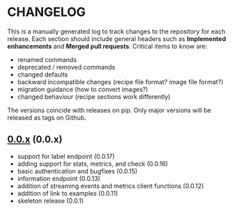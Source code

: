 # CHANGELOG

This is a manually generated log to track changes to the repository for each release.
Each section should include general headers such as **Implemented enhancements**
and **Merged pull requests**. Critical items to know are:

 - renamed commands
 - deprecated / removed commands
 - changed defaults
 - backward incompatible changes (recipe file format? image file format?)
 - migration guidance (how to convert images?)
 - changed behaviour (recipe sections work differently)

The versions coincide with releases on pip. Only major versions will be released as tags on Github.

## [0.0.x](https://github.com/vsoch/riverapi/tree/main) (0.0.x)
 - support for label endpoint (0.0.17)
 - adding support for stats, metrics, and check (0.0.16)
 - basic authentication and bugfixes (0.0.15)
 - information endpoint (0.0.13)
 - addition of streaming events and metrics client functions (0.0.12)
 - addition of link to examples (0.0.11)
 - skeleton release (0.0.1)
